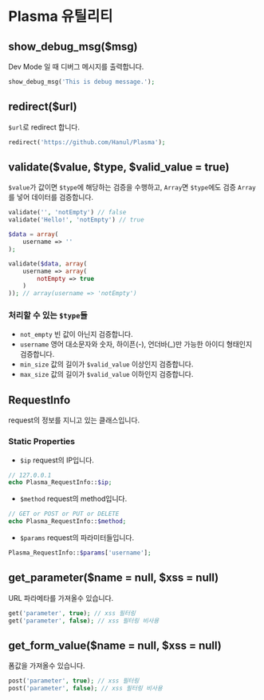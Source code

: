 # Plasma 유틸리티

## show_debug_msg($msg)
Dev Mode 일 때 디버그 메시지를 출력합니다.
```php
show_debug_msg('This is debug message.');
```

## redirect($url)
`$url`로 redirect 합니다.
```php
redirect('https://github.com/Hanul/Plasma');
```

## validate($value, $type, $valid_value = true)
`$value`가 값이면 `$type`에 해당하는 검증을 수행하고, `Array`면 `$type`에도 검증 `Array`를 넣어 데이터를 검증합니다.
```php
validate('', 'notEmpty') // false
validate('Hello!', 'notEmpty') // true

$data = array(
	username => ''
);

validate($data, array(
	username => array(
		notEmpty => true
	)
)); // array(username => 'notEmpty')
```

### 처리할 수 있는 `$type`들
* `not_empty` 빈 값이 아닌지 검증합니다.
* `username` 영어 대소문자와 숫자, 하이픈(-), 언더바(_)만 가능한 아이디 형태인지 검증합니다.
* `min_size` 값의 길이가 `$valid_value` 이상인지 검증합니다.
* `max_size` 값의 길이가 `$valid_value` 이하인지 검증합니다.

## RequestInfo
request의 정보를 지니고 있는 클래스입니다.

### Static Properties
- `$ip` request의 IP입니다.
```php
// 127.0.0.1
echo Plasma_RequestInfo::$ip;
```
- `$method` request의 method입니다.
```php
// GET or POST or PUT or DELETE
echo Plasma_RequestInfo::$method;
```
- `$params` request의 파라미터들입니다.
```php
Plasma_RequestInfo::$params['username'];
```

## get_parameter($name = null, $xss = null)
URL 파라메타를 가져올수 있습니다.
```php
get('parameter', true); // xss 필터링
get('parameter', false); // xss 필터링 비사용
```

## get_form_value($name = null, $xss = null)
폼값을 가져올수 있습니다.
```php
post('parameter', true); // xss 필터링
post('parameter', false); // xss 필터링 비사용
```
